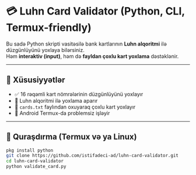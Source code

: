 # 💳 Luhn Card Validator (Python, CLI, Termux-friendly)

Bu sadə Python skripti vasitəsilə bank kartlarının **Luhn alqoritmi** ilə düzgünlüyünü yoxlaya bilərsiniz.  
Həm **interaktiv (input)**, həm də **fayldan çoxlu kart yoxlama** dəstəklənir.

---

## 🚀 Xüsusiyyətlər

- ✅ 16 rəqəmli kart nömrələrinin düzgünlüyünü yoxlayır
- 🧠 Luhn alqoritmi ilə yoxlama aparır
- 📂 `cards.txt` faylından oxuyaraq çoxlu kart yoxlayır
- 📱 Android Termux-da problemsiz işləyir

---

## 🔧 Quraşdırma (Termux və ya Linux)

```bash
pkg install python
git clone https://github.com/istifadeci-ad/luhn-card-validator.git
cd luhn-card-validator
python validate_card.py
